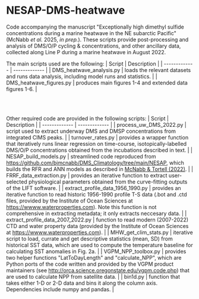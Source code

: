 # NESAP-DMS-heatwave
Code accompanying the manuscript "Exceptionally high dimethyl sulfide concentrations during a marine heatwave in the NE subarctic Pacific" (McNabb *et al.* 2025, *in prep.*). These scripts provide post-processing and analysis of DMS/O/P cycling & concentrations, and other ancillary data, collected along Line P during a marine heatwave in August 2022.

The main scripts used are the following:
| Script  | Description |
| ------------- | ------------- |
| DMS_heatwave_analysis.py | loads the relevant datasets and runs data analysis, including model runs and statistics. |
| DMS_heatwave_figures.py | produces main figures 1-4 and extended data figures 1-6. |

<br />
&nbsp;

Other required code are provided in the following scripts:
| Script  | Description |
| ------------- | ------------- |
| process_uw_DMS_2022.py  | script used to extract underway DMS and DMSP concentrations from integrated CIMS peaks. |
| turnover_rates.py  | provides a wrapper function that iteratively runs linear regression on time-course, isotopically-labelled DMS/O/P concentrations obtained from the incubations described in text.  |
| NESAP_build_models.py | streamlined code reproduced from https://github.com/bjmcnabb/DMS_Climatology/tree/main/NESAP, which builds the RFR and ANN models as described in [McNabb & Tortell (2022)](https://bg.copernicus.org/articles/19/1705/2022/). |
| FRRF_data_extraction.py | provides an iterative function to extract user-selected physiological parameters obtained from the curve-fitting outputs of the LIFT software. |
| extract_profile_data_1956_1990.py | provides an iterative function to read historic 1956-1990 profile T-S data (.bot and .ctd files, provided by the Institute of Ocean Sciences at https://wwww.waterproperties.com). Note this function is not comprehensive in extracting metadata; it only extracts neccesary data. |
| extract_profile_data_2007_2022.py | function to read modern (2007-2022) CTD and water property data (provided by the Institute of Ocean Sciences at https://wwww.waterproperties.com). |
| MHW_get_clim_stats.py | iterative script to load, currate and get descriptive statistics (mean, SD) from historical SST data, which are used to compute the temperature baseline for calculating SST anomalies in Fig. 2a. |
| VGPM_NPP_toolbox.py | provides two helper functions "LatToDayLength" and "calculate_NPP", which are Python ports of the code written and provided by the VGPM product maintainers (see http://orca.science.oregonstate.edu/vgpm.code.php) that are used to calculate NPP from satellite data. |
| bin1d.py | function that takes either 1-D or 2-D data and bins it along the column axis. Dependencies include numpy and pandas. |

